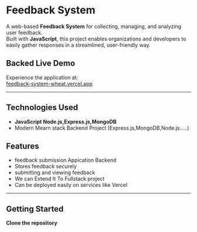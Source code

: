 #  Feedback System

A web-based **Feedback System** for collecting, managing, and analyzing user feedback.  
Built with **JavaScript**, this project enables organizations and developers to easily gather responses in a streamlined, user-friendly way.

## Backed  Live Demo

Experience the application at:  
[feedback-system-wheat.vercel.app](https://feedback-system-wheat.vercel.app)

---

## Technologies Used

- **JavaScript Node.js,Express.js,MongoDB**
- Modern Mearn stack Backend Project (Express.js,MongoDB,Node.js.....)

## Features

- feedback submission Appication Backend
- Stores feedback securely
- submitting and viewing feedback
- We can Extend It To Fullstack project
- Can be deployed easily on services like Vercel
---

##  Getting Started

**Clone the repository**
